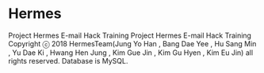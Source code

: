 # Hermes
Project Hermes E-mail Hack Training
Project Hermes E-mail Hack Training Copyright ⓒ 2018 HermesTeam(Jung Yo Han , Bang Dae Yee , Hu Sang Min , Yu Dae Ki , Hwang Hen Jung , Kim Gue Jin , Kim Gu Hyen , Kim Eu Jin) all rights reserved. Database is MySQL.
